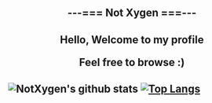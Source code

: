 <h2 align=center>---=== Not Xygen ===---<h2>
<p>
  <p align=center>
    Hello, Welcome to my profile
  <p>
  <p align=center>
    Feel free to browse :) 
  <p>
<p>
<h2>
  
![NotXygen's github stats](https://github-readme-stats.vercel.app/api?username=not-xygen&show_icons=true&theme=react)
[![Top Langs](https://github-readme-stats.vercel.app/api/top-langs/?username=not-xygen&theme=react)](https://github.com/anuraghazra/github-readme-stats)
